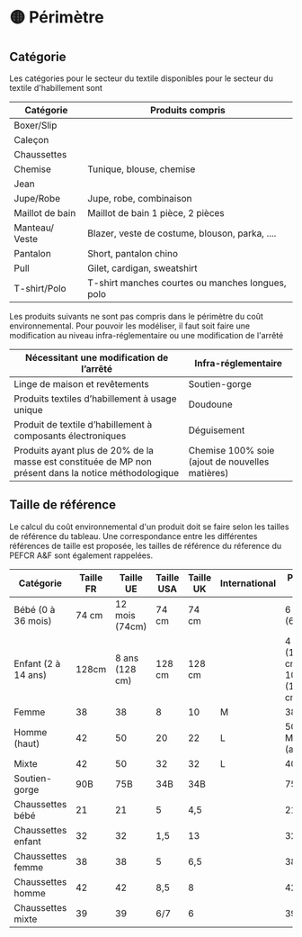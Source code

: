 # 🟡 Périmètre

## Catégorie

Les catégories pour le secteur du textile disponibles pour le secteur du textile d'habillement sont

| Catégorie       | Produits compris                                 |
| --------------- | ------------------------------------------------ |
| Boxer/Slip      |                                                  |
| Caleçon         |                                                  |
| Chaussettes     |                                                  |
| Chemise         | Tunique, blouse, chemise                         |
| Jean            |                                                  |
| Jupe/Robe       | Jupe, robe, combinaison                          |
| Maillot de bain | Maillot de bain 1 pièce, 2 pièces                |
| Manteau/ Veste  | Blazer, veste de costume, blouson, parka, ....   |
| Pantalon        | Short, pantalon chino                            |
| Pull            | Gilet, cardigan, sweatshirt                      |
| T-shirt/Polo    | T-shirt manches courtes ou manches longues, polo |

Les produits suivants ne sont pas compris dans le périmètre du coût environnemental. Pour pouvoir les modéliser, il faut soit faire une modification au niveau infra-réglementaire ou une modification de l'arrêté



| Nécessitant une modification de l’arrêté                                                              | Infra-réglementaire                             |
| ----------------------------------------------------------------------------------------------------- | ----------------------------------------------- |
| Linge de maison et revêtements                                                                        | Soutien-gorge                                   |
| Produits textiles d’habillement à usage unique                                                        | Doudoune                                        |
| Produit de textile d’habillement à composants électroniques                                           | Déguisement                                     |
| Produits ayant plus de 20% de la masse est constituée de MP non présent dans la notice méthodologique | Chemise 100% soie (ajout de nouvelles matières) |

## Taille de référence

Le calcul du coût environnemental d'un produit doit se faire selon les tailles de référence du tableau. Une correspondance entre les différentes références de taille est proposée, les tailles de référence du réference du PEFCR A\&F sont également rappelées.

| Catégorie           | Taille FR | Taille UE      | Taille USA | Taille UK | International | PEFCR A\&F                        |
| ------------------- | --------- | -------------- | ---------- | --------- | ------------- | --------------------------------- |
| Bébé (0 à 36 mois)  | 74 cm     | 12 mois (74cm) | 74 cm      | 74 cm     |               | 6 mois (68cm)                     |
| Enfant (2 à 14 ans) | 128cm     | 8 ans (128 cm) | 128 cm     | 128 cm    |               | 4 ans (104 cm) ou 10 ans (140 cm) |
| Femme               | 38        | 38             | 8          | 10        | M             | 38                                |
| Homme (haut)        | 42        | 50             | 20         | 22        | L             | 50 ou M (autres)                  |
| Mixte               | 42        | 50             | 32         | 32        | L             | 40                                |
| Soutien-gorge       | 90B       | 75B            | 34B        | 34B       |               | 75B                               |
| Chaussettes bébé    | 21        | 21             | 5          | 4,5       |               | 21                                |
| Chaussettes enfant  | 32        | 32             | 1,5        | 13        |               | 32                                |
| Chaussettes femme   | 38        | 38             | 5          | 6,5       |               | 38                                |
| Chaussettes homme   | 42        | 42             | 8,5        | 8         |               | 42                                |
| Chaussettes mixte   | 39        | 39             | 6/7        | 6         |               | 39                                |
